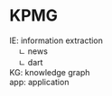 # KPMG

IE: information extraction\
&nbsp;&nbsp;&nbsp;&nbsp;ㄴ news\
&nbsp;&nbsp;&nbsp;&nbsp;ㄴ dart\
KG: knowledge graph\
app: application